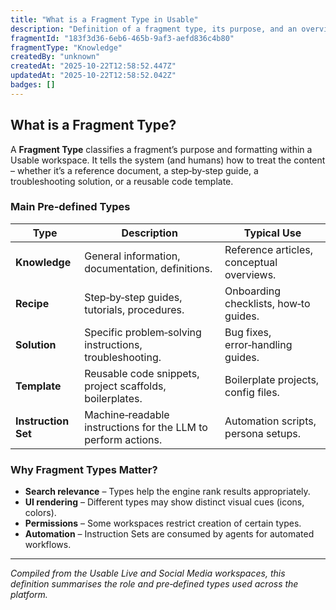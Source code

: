 ```yaml
---
title: "What is a Fragment Type in Usable"
description: "Definition of a fragment type, its purpose, and an overview of the built‑in types (Knowledge, Recipe, Solution, Template, Instruction Set)."
fragmentId: "183f3d36-6eb6-465b-9af3-aefd836c4b80"
fragmentType: "Knowledge"
createdBy: "unknown"
createdAt: "2025-10-22T12:58:52.447Z"
updatedAt: "2025-10-22T12:58:52.042Z"
badges: []
---
```


## What is a Fragment Type?

A **Fragment Type** classifies a fragment’s purpose and formatting within a Usable workspace. It tells the system (and humans) how to treat the content – whether it’s a reference document, a step‑by‑step guide, a troubleshooting solution, or a reusable code template.

### Main Pre‑defined Types
| Type | Description | Typical Use |
|------|-------------|-------------|
| **Knowledge** | General information, documentation, definitions. | Reference articles, conceptual overviews. |
| **Recipe** | Step‑by‑step guides, tutorials, procedures. | Onboarding checklists, how‑to guides. |
| **Solution** | Specific problem‑solving instructions, troubleshooting. | Bug fixes, error‑handling guides. |
| **Template** | Reusable code snippets, project scaffolds, boilerplates. | Boilerplate projects, config files. |
| **Instruction Set** | Machine‑readable instructions for the LLM to perform actions. | Automation scripts, persona setups. |

### Why Fragment Types Matter?
- **Search relevance** – Types help the engine rank results appropriately.
- **UI rendering** – Different types may show distinct visual cues (icons, colors).
- **Permissions** – Some workspaces restrict creation of certain types.
- **Automation** – Instruction Sets are consumed by agents for automated workflows.

---
*Compiled from the Usable Live and Social Media workspaces, this definition summarises the role and pre‑defined types used across the platform.*